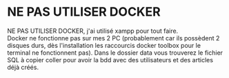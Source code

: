 # NE PAS UTILISER DOCKER

NE PAS UTILISER DOCKER, j'ai utilisé xampp pour tout faire.  
Docker ne fonctionne pas sur mes 2 PC (probablement car ils possèdent 2 disques durs, dès l'installation les raccourcis docker toolbox pour le terminal ne fonctionnent pas).
Dans le dossier data vous trouverez le fichier SQL à copier coller pour avoir la bdd avec des utilisateurs et des articles déjà créés.
